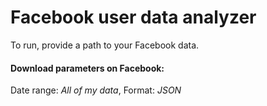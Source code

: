 # Facebook user data analyzer

To run, provide a path to your Facebook data.

#### Download parameters on Facebook:

Date range: _All of my data_, Format: _JSON_